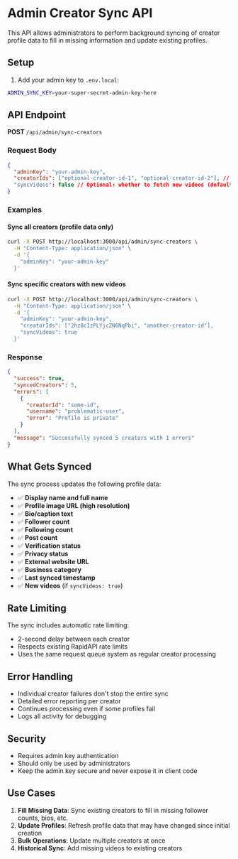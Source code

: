 # Admin Creator Sync API

This API allows administrators to perform background syncing of creator profile data to fill in missing information and update existing profiles.

## Setup

1. Add your admin key to `.env.local`:

```bash
ADMIN_SYNC_KEY=your-super-secret-admin-key-here
```

## API Endpoint

**POST** `/api/admin/sync-creators`

### Request Body

```json
{
  "adminKey": "your-admin-key",
  "creatorIds": ["optional-creator-id-1", "optional-creator-id-2"], // Optional: specific creators to sync
  "syncVideos": false // Optional: whether to fetch new videos (default: false)
}
```

### Examples

#### Sync all creators (profile data only)

```bash
curl -X POST http://localhost:3000/api/admin/sync-creators \
  -H "Content-Type: application/json" \
  -d '{
    "adminKey": "your-admin-key"
  }'
```

#### Sync specific creators with new videos

```bash
curl -X POST http://localhost:3000/api/admin/sync-creators \
  -H "Content-Type: application/json" \
  -d '{
    "adminKey": "your-admin-key",
    "creatorIds": ["2hz8cIzPLYjcZN6NqPbi", "another-creator-id"],
    "syncVideos": true
  }'
```

### Response

```json
{
  "success": true,
  "syncedCreators": 5,
  "errors": [
    {
      "creatorId": "some-id",
      "username": "problematic-user",
      "error": "Profile is private"
    }
  ],
  "message": "Successfully synced 5 creators with 1 errors"
}
```

## What Gets Synced

The sync process updates the following profile data:

- ✅ **Display name and full name**
- ✅ **Profile image URL (high resolution)**
- ✅ **Bio/caption text**
- ✅ **Follower count**
- ✅ **Following count**
- ✅ **Post count**
- ✅ **Verification status**
- ✅ **Privacy status**
- ✅ **External website URL**
- ✅ **Business category**
- ✅ **Last synced timestamp**
- ✅ **New videos** (if `syncVideos: true`)

## Rate Limiting

The sync includes automatic rate limiting:

- 2-second delay between each creator
- Respects existing RapidAPI rate limits
- Uses the same request queue system as regular creator processing

## Error Handling

- Individual creator failures don't stop the entire sync
- Detailed error reporting per creator
- Continues processing even if some profiles fail
- Logs all activity for debugging

## Security

- Requires admin key authentication
- Should only be used by administrators
- Keep the admin key secure and never expose it in client code

## Use Cases

1. **Fill Missing Data**: Sync existing creators to fill in missing follower counts, bios, etc.
2. **Update Profiles**: Refresh profile data that may have changed since initial creation
3. **Bulk Operations**: Update multiple creators at once
4. **Historical Sync**: Add missing videos to existing creators

